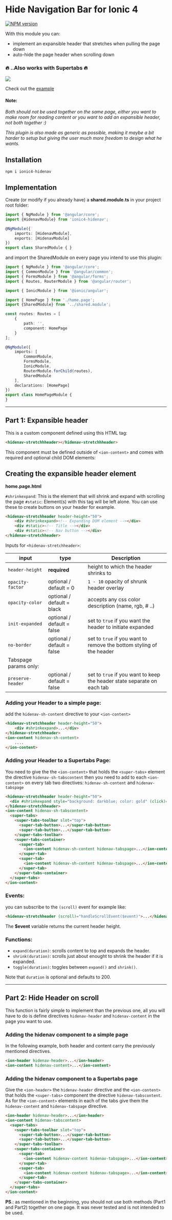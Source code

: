 # Hide Navigation Bar for Ionic 4

[![NPM version][npm-image]][npm-url]

With this module you can:
- implement an expansible header that stretches when pulling the page down
- auto-hide the page header when scrolling down

### 🔥 ..Also works with Supertabs 🔥

![](https://github.com/heidji/readme-content/blob/master/ionic4hidenav.gif?raw=true)

Check out the [example](https://github.com/heidji/ionic4-hidenav-example)

#### Note:
_Both should not be used together on the same page, either you want to make room for reading content or you want to add an expansible header, not both together :)_

_This plugin is also made as generic as possible, making it maybe a bit harder to setup but giving the user much more freedom to design what he wants._


## Installation

```
npm i ionic4-hidenav
```

## Implementation

Create (or modify if you already have) a **shared.module.ts** in your project root folder:

```typescript
import { NgModule } from '@angular/core';
import {HidenavModule} from 'ionic4-hidenav';

@NgModule({
    imports: [HidenavModule],
    exports: [HidenavModule]
})
export class SharedModule { }
```
and import the SharedModule on every page you intend to use this plugin:

```typescript
import { NgModule } from '@angular/core';
import { CommonModule } from '@angular/common';
import { FormsModule } from '@angular/forms';
import { Routes, RouterModule } from '@angular/router';

import { IonicModule } from '@ionic/angular';

import { HomePage } from './home.page';
import {SharedModule} from '../shared.module';

const routes: Routes = [
    {
        path: '',
        component: HomePage
    }
];

@NgModule({
    imports: [
        CommonModule,
        FormsModule,
        IonicModule,
        RouterModule.forChild(routes),
        SharedModule
    ],
    declarations: [HomePage]
})
export class HomePageModule {
}
```
---

## Part 1: Expansible header
This is a custom component defined using this HTML tag:
```html
<hidenav-stretchhheader></hidenav-stretchhheader>
```
This component must be defined outside of `<ion-content>` and comes with required and optional child DOM elements:

## Creating the expansible header element

**home.page.html**

`#shrinkexpand`: This is the element that will shrink and expand with scrolling the page
`#static`: Element(s) with this tag will be left alone. You can use these to create buttons on your header for example.

```html
<hidenav-stretchheader header-height="50">
    <div #shrinkexpand><!-- Expanding DOM element --></div>
    <div #static><!-- Title --></div>
    <div #static><!-- Nav button --></div>
</hidenav-stretchheader>
```

Inputs for `<hidenav-stretchheader>`:

| input             | type                         | Description                                                                    |
| ----------------- | ---------------------------- | ------------------------------------------------------------------------------ |
| `header-height`   | **required**                 | height to which the header shrinks to                                          |
| `opacity-factor`  | optional / default = 0       | `1 - 10` opacity of shrunk header overlay                                      |
| `opacity-color`   | optional / default = black   | accepts any css color description (name, rgb, # ..)                            |
| `init-expanded`   | optional / default = false   | set to `true` if you want the header to initiate expanded                      |
| `no-border`       | optional / default = false   | set to `true` if you want to remove the bottom styling of the header           |
| Tabspage params only:                                                                                                             |
| `preserve-header` | optional / default = false   | set to `true` if you want to keep the header state separate on each tab        | 

### Adding your Header to a simple page: 
add the `hidenav-sh-content` directive to your `<ion-content>`
````html
<hidenav-stretchheader header-height="50">
    <div #shrinkexpand>...</div>
</hidenav-stretchheader>
<ion-content hidenav-sh-content>
    ....
</ion-content>
````

### Adding your Header to a Supertabs Page:
You need to give the the `<ion-content>` that holds the `<super-tabs>` element the directive `hidenav-sh-tabscontent` then you need to add to each `<ion-content>` on every tab two directives: `hidenav-sh-content` and `hidenav-tabspage`
````html
<hidenav-stretchheader header-height="50">
  <div #shrinkexpand style="background: darkblue; color: gold" (click)="expand()" >...</div>
</hidenav-stretchheader>
<ion-content hidenav-sh-tabscontent>
  <super-tabs>
    <super-tabs-toolbar slot="top">
      <super-tab-button>...</super-tab-button>
      <super-tab-button>...</super-tab-button>
    </super-tabs-toolbar>
    <super-tabs-container>
      <super-tab>
        <ion-content hidenav-sh-content hidenav-tabspage>...</ion-content>
      </super-tab>
      <super-tab>
        <ion-content hidenav-sh-content hidenav-tabspage>...</ion-content>
      </super-tab>
    </super-tabs-container>
  </super-tabs>
</ion-content>
````

### Events: 
you can subscribe to the `(scroll)` event for example like:
```html
<hidenav-stretchheader (scroll)="handleScrollEvent($event)">...</hidenav-stretchheader>
```
The **$event** variable returns the current header height.
### Functions:

- `expand(duration)`: scrolls content to top and expands the header.
- `shrink(duration)`: scrolls just about enought to shrink the header if it is expanded.
- `toggle(duration)`: toggles between `expand()` and `shrink()`.

Note that `duration` is optional and defaults to 200.

---
## Part 2: Hide Header on scroll
This function is fairly simple to implement than the previous one, all you will have to do is define directives `hidenav-header` and `hidenav-content` in the page you want to use.

### Adding the hidenav component to a simple page
In the following example, both header and content carry the previously mentioned directives.
```html
<ion-header hidenav-header>...</ion-header>
<ion-content hidenav-content>...</ion-content>
```

### Adding the hidenav component to a Supertabs page
Give the `<ion-header>` the `hidenav-header` directive and the `<ion-content>` that holds the `<super-tabs>` component the directive `hidenav-tabscontent`.
As for the `<ion-content>` elements in each of the tabs give them the `hidenav-content` and `hidenav-tabspage` directive.
````html
<ion-header hidenav-header>...</ion-header>
<ion-content hidenav-tabscontent>
  <super-tabs>
    <super-tabs-toolbar slot="top">
      <super-tab-button>...</super-tab-button>
      <super-tab-button>...</super-tab-button>
    </super-tabs-toolbar>
    <super-tabs-container>
      <super-tab>
        <ion-content hidenav-content hidenav-tabspage>...</ion-content>
      </super-tab>
      <super-tab>
        <ion-content hidenav-content hidenav-tabspage>...</ion-content>
      </super-tab>
    </super-tabs-container>
  </super-tabs>
</ion-content>

````

**PS**.: as mentioned in the beginning, you should not use both methods (Part1 and Part2) together on one page. It was never tested and is not intended to be used.

[npm-url]: https://npmjs.org/package/ionic4-hidenav
[npm-image]: https://img.shields.io/badge/npm-0.1.6-green.svg
 
